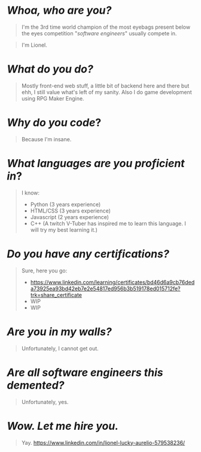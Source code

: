 # *Whoa, who are you?*
>I'm the 3rd time world champion of the most eyebags present below the eyes competition "*software engineers*" usually compete in.

>I'm Lionel.

# *What do **you** do?*
>Mostly front-end web stuff, a little bit of backend here and there but ehh, I still value what's left of my sanity.
>Also I do game development using RPG Maker Engine.

# *Why do **you** code*?
>Because I'm insane.

# *What languages are you proficient in*?
>I know:
> - Python (3 years experience)
> - HTML/CSS (3 years experience)
> - Javascript (2 years experience)
> - C++ (A twitch V-Tuber has inspired me to learn this language. I will try my best learning it.)

# *Do you have any certifications?*
>Sure, here you go:
> - https://www.linkedin.com/learning/certificates/bd46d6a9cb76deda73925ea93bd42eb7e2e54817ed956b3b519178ed015712fe?trk=share_certificate
> - WIP
> - WIP

# *Are you in my walls?*
>Unfortunately, I cannot get out.

# *Are all software engineers this demented?*
>Unfortunately, yes.

# *Wow. Let me hire you.*
>Yay.
>https://www.linkedin.com/in/lionel-lucky-aurelio-579538236/
<!---
Lionellucky/Lionellucky is a ✨ special ✨ repository because its `README.md` (this file) appears on your GitHub profile.
You can click the Preview link to take a look at your changes.
--->
